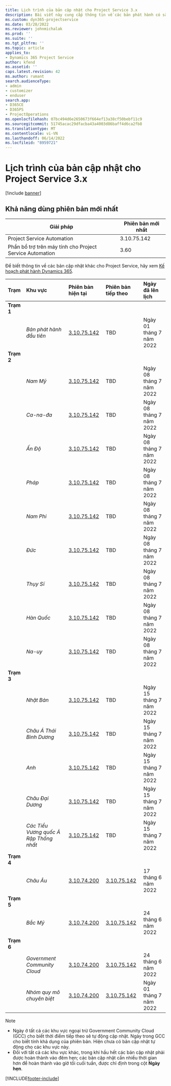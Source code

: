 ```yaml
---
title: Lịch trình của bản cập nhật cho Project Service 3.x
description: Bài viết này cung cấp thông tin về các bản phát hành có sẵn và sắp tới của Dynamics 365 Project Service Automation.
ms.custom: dyn365-projectservice
ms.date: 03/28/2022
ms.reviewer: johnmichalak
ms.prod: ''
ms.suite: ''
ms.tgt_pltfrm: ''
ms.topic: article
applies_to:
- Dynamics 365 Project Service
author: kfend
ms.assetid: ''
caps.latest.revision: 42
ms.author: rumant
search.audienceType:
- admin
- customizer
- enduser
search.app:
- D365CE
- D365PS
- ProjectOperations
ms.openlocfilehash: 07bc494d6e2650673f664ef13a38cf50bebf11c9
ms.sourcegitcommit: 51745acac29dfacba43a4003d86baff4d6ca2fb8
ms.translationtype: MT
ms.contentlocale: vi-VN
ms.lasthandoff: 06/14/2022
ms.locfileid: "8959721"
---
```

# <a name="update-release-schedule-for-project-service-3x"></a>Lịch trình của bản cập nhật cho Project Service 3.x

[!include [banner](../includes/psa-now-project-operations.md)]

## <a name="latest-version-availability"></a>Khả năng dùng phiên bản mới nhất

| Giải pháp  | Phiên bản mới nhất |
|-------|----|
| Project Service Automation    | 3.10.75.142 |
| Phần bổ trợ trên máy tính cho Project Service Automation                | 3.60          |

Để biết thông tin về các bản cập nhật khác cho Project Service, hãy xem [Kế hoạch phát hành Dynamics 365](/dynamics365/release-plans/). 

| Trạm  | Khu vực | Phiên bản hiện tại | Phiên bản tiếp theo |  Ngày đã lên lịch
| :---   | :---   | :---   | :---   |:---   |         
|<strong>Trạm 1</strong> | |  |  | |
| | <i>Bản phát hành đầu tiên</i> | [3.10.75.142](whats-new-ur-44.md) | TBD | Ngày 01 tháng 7 năm 2022
|<strong>Trạm 2</strong> | |  |  | |
| | <i>Nam Mỹ</i> | [3.10.75.142](whats-new-ur-44.md) | TBD | Ngày 08 tháng 7 năm 2022
| | <i>Ca-na-đa</i> | [3.10.75.142](whats-new-ur-44.md) | TBD | Ngày 08 tháng 7 năm 2022
| | <i>Ấn Độ</i> | [3.10.75.142](whats-new-ur-44.md) | TBD | Ngày 08 tháng 7 năm 2022
| | <i>Pháp</i> | [3.10.75.142](whats-new-ur-44.md) | TBD | Ngày 08 tháng 7 năm 2022
| | <i>Nam Phi</i> | [3.10.75.142](whats-new-ur-44.md) | TBD | Ngày 08 tháng 7 năm 2022
| | <i>Đức</i> | [3.10.75.142](whats-new-ur-44.md) | TBD | Ngày 08 tháng 7 năm 2022
| | <i>Thụy Sĩ</i> | [3.10.75.142](whats-new-ur-44.md) | TBD | Ngày 08 tháng 7 năm 2022
| | <i>Hàn Quốc</i> | [3.10.75.142](whats-new-ur-44.md) | TBD | Ngày 08 tháng 7 năm 2022
| | <i>Na-uy</i> | [3.10.75.142](whats-new-ur-44.md) | TBD | Ngày 08 tháng 7 năm 2022
|<strong>Trạm 3</strong> | |  |  | |
| | <i>Nhật Bản</i> | [3.10.75.142](whats-new-ur-44.md) | TBD | Ngày 15 tháng 7 năm 2022
| | <i>Châu Á Thái Bình Dương</i> | [3.10.75.142](whats-new-ur-44.md) | TBD | Ngày 15 tháng 7 năm 2022
| | <i>Anh</i> | [3.10.75.142](whats-new-ur-44.md) | TBD | Ngày 15 tháng 7 năm 2022
| | <i>Châu Đại Dương</i> | [3.10.75.142](whats-new-ur-44.md) | TBD | Ngày 15 tháng 7 năm 2022
| | <i>Các Tiểu Vương quốc Ả Rập Thống nhất</i> | [3.10.75.142](whats-new-ur-44.md) | TBD | Ngày 15 tháng 7 năm 2022
|<strong>Trạm 4</strong> | |  |  | |
| | <i>Châu Âu</i> | [3.10.74.200](whats-new-ur43.md) | [3.10.75.142](whats-new-ur-44.md) | 17 tháng 6 năm 2022
|<strong>Trạm 5</strong> | |  |  | |
| | <i>Bắc Mỹ</i> | [3.10.74.200](whats-new-ur43.md) | [3.10.75.142](whats-new-ur-44.md) | 24 tháng 6 năm 2022
|<strong>Trạm 6</strong> | |  |  | |
| | <i>Government Community Cloud</i> | [3.10.74.200](whats-new-ur43.md) | [3.10.75.142](whats-new-ur-44.md) | 24 tháng 6 năm 2022
| | <i>Nhóm quy mô chuyên biệt</i> | [3.10.74.200](whats-new-ur43.md) | [3.10.75.142](whats-new-ur-44.md) | Ngày 01 tháng 7 năm 2022




>[!Note]
> - Ngày ở tất cả các khu vực ngoại trừ Government Community Cloud (GCC) cho biết thời điểm tiếp theo sẽ tự động cập nhật. Ngày trong GCC cho biết tính khả dụng của phiên bản. Hiện chưa có bản cập nhật tự động cho các khu vực này.
> - Đối với tất cả các khu vực khác, trong khi hầu hết các bản cập nhật phải được hoàn thành vào đêm hẹn; các bản cập nhật cần nhiều thời gian hơn để hoàn thành vào giờ tối cuối tuần, được chỉ định trong cột **Ngày hẹn**.


[!INCLUDE[footer-include](../includes/footer-banner.md)]
